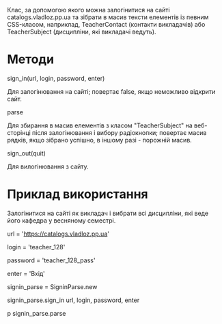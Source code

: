 Клас, за допомогою якого можна залогінитися на сайті 
catalogs.vladloz.pp.ua та зібрати в масив тексти елементів із певним CSS-класом,
наприклад, TeacherContact (контакти викладачів) 
або TeacherSubject (дисципліни, які викладачі ведуть).

# Методи

sign_in(url, login, password, enter)

Для залогінювання на сайті;
повертає false, якщо неможливо відкрити сайт.

parse

Для збирання в масив елементів з класом "TeacherSubject"
на веб-сторінці після залогінювання і вибору радіокнопки;
повертає масив рядків, якщо зібрано успішно, 
в іншому разі - порожній масив.

sign_out(quit)

Для вилогінювання з сайту. 

# Приклад використання

Залогінитися на сайті як викладач і вибрати всі дисципліни, 
які веде його кафедра у весняному семестрі.

url = 'https://catalogs.vladloz.pp.ua'

login = 'teacher_128'

password = 'teacher_128_pass'

enter = 'Вхід'

signin_parse = SigninParse.new

signin_parse.sign_in url, login, password, enter

p signin_parse.parse
